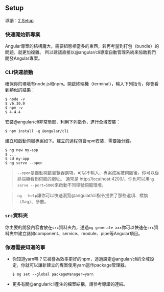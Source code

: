 ## Setup
導讀：[2.Setup](https://angular.io/docs/ts/latest/guide/setup.html)


### 快速開始新專案
Angular專案的結構龐大，需要組態相當多的東西，若再考量到打包（bundle）的問題，就更加複雜。
所以建議直接以@angular/cli專案自動管理系統來協助我們開發Angular專案。

### CLI快速啟動
確保你的環境有node.js和npm。開啟終端機（terminal），輸入下列指令，你會看到類似的結果：
```
$ node -v
$ v6.10.0
$ npm -v
$ 4.4.4
```

安裝@angular/cli非常簡單，利用下列指令，進行全域安裝：
```
$ npm install -g @angular/cli
```

建立和啟動伺服專案如下。建立的過程包含npm安裝，需要幾分鐘。
```
$ ng new my-app
$ ...
$ cd my-app
$ ng serve --open
```
> ``` --open ```是自動開啟瀏覽器選項，可以不輸入，專案成案被伺服後，你可以從終端機看到伺服的網址。
> 通常是 http://localhost:4200/。你也可以用``` ng serve --port=5000 ```來啟動不同埠號伺服環境。

> ``` ng --help ```讓你可以快速瀏覽@angular/cli指令提供了那些選項、標旗（flag）、參數。


### ``` src ```資料夾
你主要的開發內容會放在``` src ```資料夾內，透過``` ng generate xxx ```你可以快速在``` src ```資料夾中建立諸如component、service、module、pipe等Angular項目。


### 你還需要知道的事
- 你知道yarn嗎？它被譽為效率更好的npm，透過設定@angular/cli的全域設定，你就可以讓新建立的專案使用yarn當作package管理器。
  ```
  $ ng set --global packageManager=yarn
- 更多有關@angular/cli產生的檔案結構，請參考導讀的連結。
